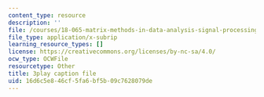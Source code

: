 ```yaml
---
content_type: resource
description: ''
file: /courses/18-065-matrix-methods-in-data-analysis-signal-processing-and-machine-learning-spring-2018/16d6c5e846cf5fa6bf5b09c7628079de_Cx5Z-OslNWE.vtt
file_type: application/x-subrip
learning_resource_types: []
license: https://creativecommons.org/licenses/by-nc-sa/4.0/
ocw_type: OCWFile
resourcetype: Other
title: 3play caption file
uid: 16d6c5e8-46cf-5fa6-bf5b-09c7628079de
---
```

